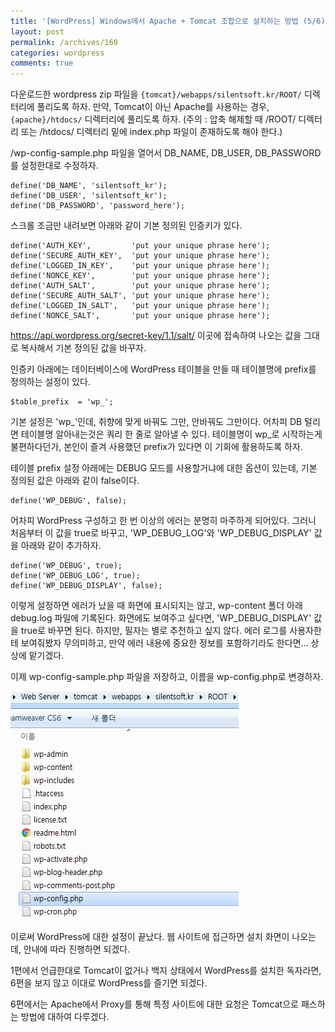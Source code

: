 ```yaml
---
title: '[WordPress] Windows에서 Apache + Tomcat 조합으로 설치하는 방법 (5/6)'
layout: post
permalink: /archives/160
categories: wordpress
comments: true
---
```

다운로드한 wordpress zip 파일을 `{tomcat}/webapps/silentsoft.kr/ROOT/` 디렉터리에 풀리도록 하자. 만약, Tomcat이 아닌 Apache를 사용하는 경우, `{apache}/htdocs/` 디렉터리에 풀리도록 하자. (주의 : 압축 해제할 때 /ROOT/ 디렉터리 또는 /htdocs/ 디렉터리 밑에 index.php 파일이 존재하도록 해야 한다.)

/wp-config-sample.php 파일을 열어서 DB\_NAME, DB\_USER, DB_PASSWORD를 설정한대로 수정하자.

```
define('DB_NAME', 'silentsoft_kr');
define('DB_USER', 'silentsoft_kr');
define('DB_PASSWORD', 'password_here');
```

스크롤 조금만 내려보면 아래와 같이 기본 정의된 인증키가 있다.

```
define('AUTH_KEY',         'put your unique phrase here');
define('SECURE_AUTH_KEY',  'put your unique phrase here');
define('LOGGED_IN_KEY',    'put your unique phrase here');
define('NONCE_KEY',        'put your unique phrase here');
define('AUTH_SALT',        'put your unique phrase here');
define('SECURE_AUTH_SALT', 'put your unique phrase here');
define('LOGGED_IN_SALT',   'put your unique phrase here');
define('NONCE_SALT',       'put your unique phrase here');
```

https://api.wordpress.org/secret-key/1.1/salt/ 이곳에 접속하여 나오는 값을 그대로 복사해서 기본 정의된 값을 바꾸자.

인증키 아래에는 데이터베이스에 WordPress 테이블을 만들 때 테이블명에 prefix를 정의하는 설정이 있다.

```
$table_prefix  = 'wp_';
```

기본 설정은 'wp_'인데, 취향에 맞게 바꿔도 그만, 안바꿔도 그만이다. 어차피 DB 털리면 테이블명 알아내는것은 쿼리 한 줄로 알아낼 수 있다. 테이블명이 wp_로 시작하는게 불편하다던가, 본인이 즐겨 사용했던 prefix가 있다면 이 기회에 활용하도록 하자.

테이블 prefix 설정 아래에는 DEBUG 모드를 사용할거냐에 대한 옵션이 있는데, 기본 정의된 값은 아래와 같이 false이다.

```
define('WP_DEBUG', false);
```

어차피 WordPress 구성하고 한 번 이상의 에러는 분명히 마주하게 되어있다. 그러니 처음부터 이 값을 true로 바꾸고, 'WP_DEBUG_LOG'와 'WP_DEBUG_DISPLAY' 값을 아래와 같이 추가하자.

```
define('WP_DEBUG', true);
define('WP_DEBUG_LOG', true);
define('WP_DEBUG_DISPLAY', false);
```

이렇게 설정하면 에러가 났을 때 화면에 표시되지는 않고, wp-content 폴더 아래 debug.log 파일에 기록된다. 화면에도 보여주고 싶다면, 'WP_DEBUG_DISPLAY' 값을 true로 바꾸면 된다. 하지만, 필자는 별로 추천하고 싶지 않다. 에러 로그를 사용자한테 보여줘봤자 무의미하고, 만약 에러 내용에 중요한 정보를 포함하기라도 한다면... 상상에 맡기겠다.

이제 wp-config-sample.php 파일을 저장하고, 이름을 wp-config.php로 변경하자.

![](../assets/archives/160/wp-root.png)

이로써 WordPress에 대한 설정이 끝났다. 웹 사이트에 접근하면 설치 화면이 나오는데, 안내에 따라 진행하면 되겠다.

1편에서 언급한대로 Tomcat이 없거나 백지 상태에서 WordPress를 설치한 독자라면, 6편을 보지 않고 이대로 WordPress를 즐기면 되겠다.

6편에서는 Apache에서 Proxy를 통해 특정 사이트에 대한 요청은 Tomcat으로 패스하는 방법에 대하여 다루겠다.
